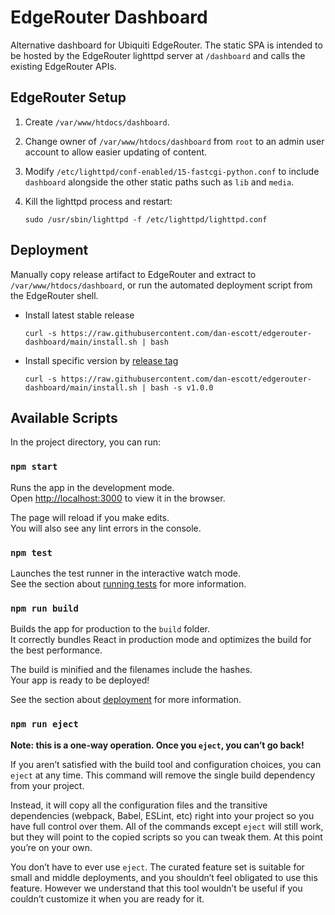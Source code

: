 

# EdgeRouter Dashboard

Alternative dashboard for Ubiquiti EdgeRouter. The static SPA is intended to be hosted by the EdgeRouter lighttpd server at `/dashboard` and calls the existing EdgeRouter APIs.

## EdgeRouter Setup

1. Create `/var/www/htdocs/dashboard`.
2. Change owner of `/var/www/htdocs/dashboard` from `root` to an admin user account to allow easier updating of content.
3. Modify `/etc/lighttpd/conf-enabled/15-fastcgi-python.conf` to include `dashboard` alongside the other static paths such as `lib` and `media`.
4. Kill the lighttpd process and restart:

    `sudo /usr/sbin/lighttpd -f /etc/lighttpd/lighttpd.conf`

## Deployment

Manually copy release artifact to EdgeRouter and extract to `/var/www/htdocs/dashboard`, or run the automated deployment script from the EdgeRouter shell.

* Install latest stable release

    `curl -s https://raw.githubusercontent.com/dan-escott/edgerouter-dashboard/main/install.sh | bash`

* Install specific version by [release tag](https://github.com/dan-escott/edgerouter-dashboard/releases)

    `curl -s https://raw.githubusercontent.com/dan-escott/edgerouter-dashboard/main/install.sh | bash -s v1.0.0`

## Available Scripts

In the project directory, you can run:

### `npm start`

Runs the app in the development mode.\
Open [http://localhost:3000](http://localhost:3000) to view it in the browser.

The page will reload if you make edits.\
You will also see any lint errors in the console.

### `npm test`

Launches the test runner in the interactive watch mode.\
See the section about [running tests](https://facebook.github.io/create-react-app/docs/running-tests) for more information.

### `npm run build`

Builds the app for production to the `build` folder.\
It correctly bundles React in production mode and optimizes the build for the best performance.

The build is minified and the filenames include the hashes.\
Your app is ready to be deployed!

See the section about [deployment](https://facebook.github.io/create-react-app/docs/deployment) for more information.

### `npm run eject`

**Note: this is a one-way operation. Once you `eject`, you can’t go back!**

If you aren’t satisfied with the build tool and configuration choices, you can `eject` at any time. This command will remove the single build dependency from your project.

Instead, it will copy all the configuration files and the transitive dependencies (webpack, Babel, ESLint, etc) right into your project so you have full control over them. All of the commands except `eject` will still work, but they will point to the copied scripts so you can tweak them. At this point you’re on your own.

You don’t have to ever use `eject`. The curated feature set is suitable for small and middle deployments, and you shouldn’t feel obligated to use this feature. However we understand that this tool wouldn’t be useful if you couldn’t customize it when you are ready for it.

